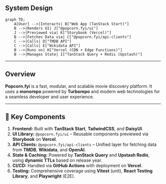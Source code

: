## **System Design**

```mermaid
graph TD;
    A[User] -->|Interacts| B["Web App (TanStack Start)"]
    B -->|Renders UI| J["@popcorn.fyi/ui"]
    J -->|Previewed via| K["Storybook (Vercel)"]
    B -->|Fetches Data via| C["@popcorn.fyi/api-clients"]
    C -->|Calls| D["TMDB API"]
    C -->|Calls| E["Wikidata API"]
    B -->|Runs on| H["Vercel (CDN + Edge Functions)"]
    B -->|Manages State| I["TanStack Query + Redis (Upstash)"]

```

---

## **Overview**

**Popcorn.fyi** is a fast, modular, and scalable movie discovery platform. It uses a **monorepo** powered by **Turborepo** and modern web technologies for a seamless developer and user experience.

---

## **🔹 Key Components**

1. **Frontend:** Built with **TanStack Start**, **TailwindCSS**, and **DaisyUI**.
2. **UI Library:** `@popcorn.fyi/ui` – Reusable components previewed via **Storybook** on **Vercel**.
3. **API Clients:** `@popcorn.fyi/api-clients` – Unified layer for fetching data from **TMDB**, **Wikidata**, and **OpenAI**.
4. **State & Caching:** Powered by **TanStack Query** and **Upstash Redis**, using **dynamic TTLs** based on release year.
5. **CI/CD:** Handled via **GitHub Actions** with deployment on **Vercel**.
6. **Testing:** Comprehensive coverage using **Vitest** (unit), **React Testing Library**, and **Playwright** (E2E).
